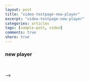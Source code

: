 ```yaml
---
layout: post
title: "video-testpage-new-player"
excerpt: "video-testpage-new-player"
categories: articles
tags: [sample-post, video]
comments: true
share: true
---
```

### new player
<br>
<div class="apester-media" data-media-id="5de8c6a2b570ff784c25dae2" height="388"></div><script async src="https://static.stg.apester.com/js/sdk/latest/apester-sdk.js"></script>
<br>
-->
<br>


